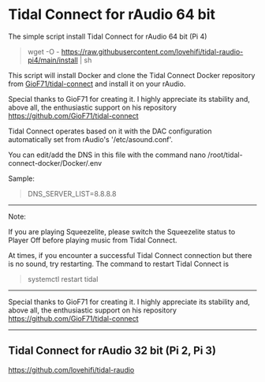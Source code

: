 # Tidal Connect for rAudio 64 bit

The simple script install Tidal Connect for rAudio 64 bit (Pi 4)
>
> wget -O - https://raw.githubusercontent.com/lovehifi/tidal-raudio-pi4/main/install | sh
>
This script will install Docker and clone the Tidal Connect Docker repository from [GioF71/tidal-connect](https://github.com/GioF71/tidal-connect/) and install it on your rAudio.
>
>
Special thanks to GioF71 for creating it. I highly appreciate its stability and, above all, the enthusiastic support on his repository https://github.com/GioF71/tidal-connect
>

>
Tidal Connect operates based on it with the DAC configuration automatically set from rAudio's '/etc/asound.conf'.
>

You can edit/add the DNS in this file with the command nano /root/tidal-connect-docker/Docker/.env
>
Sample:
> DNS_SERVER_LIST=8.8.8.8
>

------------------
Note:
>
If you are playing Squeezelite, please switch the Squeezelite status to Player Off before playing music from Tidal Connect.
>
At times, if you encounter a successful Tidal Connect connection but there is no sound, try restarting. The command to restart Tidal Connect is

> systemctl restart tidal
------------------
>
Special thanks to GioF71 for creating it. I highly appreciate its stability and, above all, the enthusiastic support on his repository https://github.com/GioF71/tidal-connect
>
---------------
>
## Tidal Connect for rAudio 32 bit (Pi 2, Pi 3)
>
https://github.com/lovehifi/tidal-raudio
